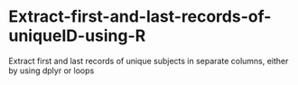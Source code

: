 # Extract-first-and-last-records-of-uniqueID-using-R
Extract first and last records of unique subjects in separate columns, either by using dplyr or loops
